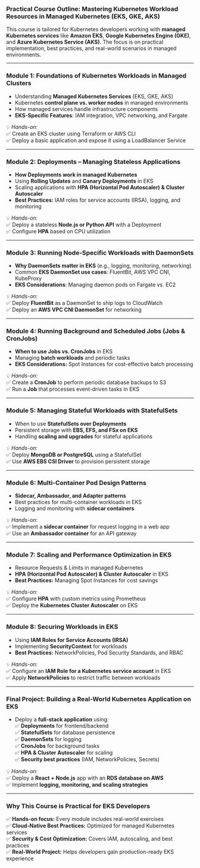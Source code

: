 ### **Practical Course Outline: Mastering Kubernetes Workload Resources in Managed Kubernetes (EKS, GKE, AKS)**  

This course is tailored for Kubernetes developers working with **managed Kubernetes services** like **Amazon EKS**, **Google Kubernetes Engine (GKE)**, and **Azure Kubernetes Service (AKS)**. The focus is on practical implementation, best practices, and real-world scenarios in managed environments.

---

### **Module 1: Foundations of Kubernetes Workloads in Managed Clusters**
- Understanding **Managed Kubernetes Services** (EKS, GKE, AKS)
- Kubernetes **control plane vs. worker nodes** in managed environments  
- How managed services handle infrastructure components  
- **EKS-Specific Features**: IAM integration, VPC networking, and Fargate  

💡 *Hands-on:*  
✅ Create an EKS cluster using Terraform or AWS CLI  
✅ Deploy a basic application and expose it using a LoadBalancer Service  

---

### **Module 2: Deployments – Managing Stateless Applications**
- **How Deployments work in managed Kubernetes**  
- Using **Rolling Updates** and **Canary Deployments** in EKS  
- Scaling applications with **HPA (Horizontal Pod Autoscaler) & Cluster Autoscaler**  
- **Best Practices:** IAM roles for service accounts (IRSA), logging, and monitoring  

💡 *Hands-on:*  
✅ Deploy a stateless **Node.js or Python API** with a Deployment  
✅ Configure **HPA** based on CPU utilization  

---

### **Module 3: Running Node-Specific Workloads with DaemonSets**
- **Why DaemonSets matter in EKS** (e.g., logging, monitoring, networking)  
- Common **EKS DaemonSet use cases**: FluentBit, AWS VPC CNI, KubeProxy  
- **EKS Considerations**: Managing daemon pods on Fargate vs. EC2  

💡 *Hands-on:*  
✅ Deploy **FluentBit** as a DaemonSet to ship logs to CloudWatch  
✅ Deploy an **AWS VPC CNI DaemonSet** for networking  

---

### **Module 4: Running Background and Scheduled Jobs (Jobs & CronJobs)**
- **When to use Jobs vs. CronJobs** in EKS  
- Managing **batch workloads** and periodic tasks  
- **EKS Considerations:** Spot Instances for cost-effective batch processing  

💡 *Hands-on:*  
✅ Create a **CronJob** to perform periodic database backups to S3  
✅ Run a **Job** that processes event-driven tasks in EKS  

---

### **Module 5: Managing Stateful Workloads with StatefulSets**
- When to use **StatefulSets over Deployments**  
- Persistent storage with **EBS, EFS, and FSx on EKS**  
- Handling **scaling and upgrades** for stateful applications  

💡 *Hands-on:*  
✅ Deploy **MongoDB or PostgreSQL** using a StatefulSet  
✅ Use **AWS EBS CSI Driver** to provision persistent storage  

---

### **Module 6: Multi-Container Pod Design Patterns**
- **Sidecar, Ambassador, and Adapter patterns**  
- Best practices for multi-container workloads in EKS  
- Logging and monitoring with **sidecar containers**  

💡 *Hands-on:*  
✅ Implement a **sidecar container** for request logging in a web app  
✅ Use an **Ambassador container** for an API gateway  

---

### **Module 7: Scaling and Performance Optimization in EKS**
- Resource Requests & Limits in managed Kubernetes  
- **HPA (Horizontal Pod Autoscaler) & Cluster Autoscaler** in EKS  
- **Best Practices:** Managing Spot Instances for cost savings  

💡 *Hands-on:*  
✅ Configure **HPA** with custom metrics using Prometheus  
✅ Deploy the **Kubernetes Cluster Autoscaler** on EKS  

---

### **Module 8: Securing Workloads in EKS**
- Using **IAM Roles for Service Accounts (IRSA)**  
- Implementing **SecurityContext** for workloads  
- **Best Practices:** NetworkPolicies, Pod Security Standards, and RBAC  

💡 *Hands-on:*  
✅ Configure an **IAM Role for a Kubernetes service account** in EKS  
✅ Apply **NetworkPolicies** to restrict traffic between workloads  

---

### **Final Project: Building a Real-World Kubernetes Application on EKS**
- Deploy a **full-stack application** using:  
  ✅ **Deployments** for frontend/backend  
  ✅ **StatefulSets** for database persistence  
  ✅ **DaemonSets** for logging  
  ✅ **CronJobs** for background tasks  
  ✅ **HPA & Cluster Autoscaler** for scaling  
  ✅ **Security best practices** (IAM, NetworkPolicies, Secrets)  

💡 *Hands-on:*  
✅ Deploy a **React + Node.js** app with an **RDS database on AWS**  
✅ Implement **logging, monitoring, and scaling strategies**  

---

### **Why This Course is Practical for EKS Developers**
✅ **Hands-on focus:** Every module includes real-world exercises  
✅ **Cloud-Native Best Practices:** Optimized for managed Kubernetes services  
✅ **Security & Cost Optimization:** Covers IAM, autoscaling, and best practices  
✅ **Real-World Project:** Helps developers gain production-ready EKS experience  